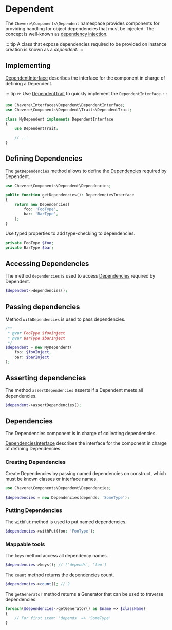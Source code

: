 # Dependent

The `Chevere\Components\Dependent` namespace provides components for providing handling for object dependencies that must be injected. The concept is well-known as [dependency injection](https://en.wikipedia.org/wiki/Dependency_injection).

::: tip
A class that expose dependencies required to be provided on instance creation is known as a _dependent_.
:::

## Implementing

[DependentInterface](../reference/Chevere/Interfaces/Dependent/DependentInterface.md) describes the interface for the component in charge of defining a Dependent.

::: tip
⏩ Use [DependentTrait](../reference/Chevere/Components/Dependent/Traits/DependentTrait.md) to quickly implement the `DependentInterface`.
:::

```php
use Chevere\Interfaces\Dependent\DependentInterface;
use Chevere\Components\Dependent\Traits\DependentTrait;

class MyDependent implements DependentInterface
{
    use DependentTrait;

    // ...
}
```

## Defining Dependencies

The `getDependencies` method allows to define the [Dependencies](#dependencies) required by Dependent.

```php
use Chevere\Components\Dependent\Dependencies;

public function getDependencies(): DependenciesInterface
{
    return new Dependencies(
        foo: 'FooType',
        bar: 'BarType',
    );
}
```

Use typed properties to add type-checking to dependencies.

```php
private FooType $foo;
private BarType $bar;
```

## Accessing Dependencies

The method `dependencies` is used to access [Dependencies](#dependencies) required by Dependent.

```php
$dependent->dependencies();
```

## Passing dependencies

Method `withDependencies` is used to pass dependencies.

```php
/**
 * @var FooType $fooInject
 * @var BarType $barInject
 */
$dependent = new MyDependent(
    foo: $fooInject,
    bar: $barInject
);
```

## Asserting dependencies

The method `assertDependencies` asserts if a Dependent meets all dependencies.

```php
$dependent->assertDependencies();
```

## Dependencies

The Dependencies component is in charge of collecting dependencies.

[DependenciesInterface](../reference/Chevere/Interfaces/Dependent/DependenciesInterface.md) describes the interface for the component in charge of defining Dependencies.

### Creating Dependencies

Create Dependencies by passing named dependencies on construct, which must be known classes or interface names.

```php
use Chevere\Components\Dependent\Dependencies;

$dependencies = new Dependencies(depends: 'SomeType');
```

### Putting Dependencies

The `withPut` method is used to put named dependencies.

```php
$dependencies->withPut(foo: 'FooType');
```

### Mappable tools

The `keys` method access all dependency names.

```php
$dependencies->keys(); // ['depends', 'foo']
```

The `count` method returns the dependencies count.

```php
$dependencies->count(); // 2
```

The `getGenerator` method returns a Generator that can be used to traverse dependencies.

```php
foreach($dependencies->getGenerator() as $name => $className)
{
    // For first item: 'depends' => 'SomeType'
}
```
